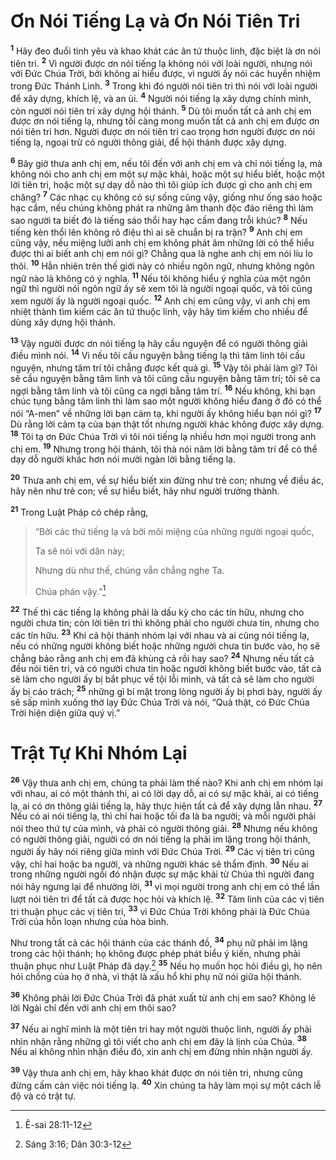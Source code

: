 # Ơn Nói Tiếng Lạ và Ơn Nói Tiên Tri

<sup><b>1</b></sup> Hãy đeo đuổi tình yêu và khao khát các ân tứ thuộc linh, đặc biệt là ơn nói tiên tri. <sup><b>2</b></sup> Vì người được ơn nói tiếng lạ không nói với loài người, nhưng nói với Ðức Chúa Trời, bởi không ai hiểu được, vì người ấy nói các huyền nhiệm trong Ðức Thánh Linh. <sup><b>3</b></sup> Trong khi đó người nói tiên tri thì nói với loài người để xây dựng, khích lệ, và an ủi. <sup><b>4</b></sup> Người nói tiếng lạ xây dựng chính mình, còn người nói tiên tri xây dựng hội thánh. <sup><b>5</b></sup> Dù tôi muốn tất cả anh chị em được ơn nói tiếng lạ, nhưng tôi càng mong muốn tất cả anh chị em được ơn nói tiên tri hơn. Người được ơn nói tiên tri cao trọng hơn người được ơn nói tiếng lạ, ngoại trừ có người thông giải, để hội thánh được xây dựng.

<sup><b>6</b></sup> Bây giờ thưa anh chị em, nếu tôi đến với anh chị em và chỉ nói tiếng lạ, mà không nói cho anh chị em một sự mặc khải, hoặc một sự hiểu biết, hoặc một lời tiên tri, hoặc một sự dạy dỗ nào thì tôi giúp ích được gì cho anh chị em chăng? <sup><b>7</b></sup> Các nhạc cụ không có sự sống cũng vậy, giống như ống sáo hoặc hạc cầm, nếu chúng không phát ra những âm thanh độc đáo riêng thì làm sao người ta biết đó là tiếng sáo thổi hay hạc cầm đang trỗi khúc? <sup><b>8</b></sup> Nếu tiếng kèn thổi lên không rõ điệu thì ai sẽ chuẩn bị ra trận? <sup><b>9</b></sup> Anh chị em cũng vậy, nếu miệng lưỡi anh chị em không phát âm những lời có thể hiểu được thì ai biết anh chị em nói gì? Chẳng qua là nghe anh chị em nói líu lo thôi. <sup><b>10</b></sup> Hẳn nhiên trên thế giới này có nhiều ngôn ngữ, nhưng không ngôn ngữ nào là không có ý nghĩa. <sup><b>11</b></sup> Nếu tôi không hiểu ý nghĩa của một ngôn ngữ thì người nói ngôn ngữ ấy sẽ xem tôi là người ngoại quốc, và tôi cũng xem người ấy là người ngoại quốc. <sup><b>12</b></sup> Anh chị em cũng vậy, vì anh chị em nhiệt thành tìm kiếm các ân tứ thuộc linh, vậy hãy tìm kiếm cho nhiều để dùng xây dựng hội thánh.

<sup><b>13</b></sup> Vậy người được ơn nói tiếng lạ hãy cầu nguyện để có người thông giải điều mình nói. <sup><b>14</b></sup> Vì nếu tôi cầu nguyện bằng tiếng lạ thì tâm linh tôi cầu nguyện, nhưng tâm trí tôi chẳng được kết quả gì. <sup><b>15</b></sup> Vậy tôi phải làm gì? Tôi sẽ cầu nguyện bằng tâm linh và tôi cũng cầu nguyện bằng tâm trí; tôi sẽ ca ngợi bằng tâm linh và tôi cũng ca ngợi bằng tâm trí. <sup><b>16</b></sup> Nếu không, khi bạn chúc tụng bằng tâm linh thì làm sao một người không hiểu đang ở đó có thể nói “A-men” về những lời bạn cảm tạ, khi người ấy không hiểu bạn nói gì? <sup><b>17</b></sup> Dù rằng lời cảm tạ của bạn thật tốt nhưng người khác không được xây dựng. <sup><b>18</b></sup> Tôi tạ ơn Ðức Chúa Trời vì tôi nói tiếng lạ nhiều hơn mọi người trong anh chị em. <sup><b>19</b></sup> Nhưng trong hội thánh, tôi thà nói năm lời bằng tâm trí để có thể dạy dỗ người khác hơn nói mười ngàn lời bằng tiếng lạ.

<sup><b>20</b></sup> Thưa anh chị em, về sự hiểu biết xin đừng như trẻ con; nhưng về điều ác, hãy nên như trẻ con; về sự hiểu biết, hãy như người trưởng thành.

<sup><b>21</b></sup> Trong Luật Pháp có chép rằng,

> “Bởi các thứ tiếng lạ và bởi môi miệng của những người ngoại quốc,
>
> Ta sẽ nói với dân này;
>
> Nhưng dù như thế, chúng vẫn chẳng nghe Ta.
>
> Chúa phán vậy.”[^1@-caba5f6d-be74-421a-9d4c-6696c624c2ce]

<sup><b>22</b></sup> Thế thì các tiếng lạ không phải là dấu kỳ cho các tín hữu, nhưng cho người chưa tin; còn lời tiên tri thì không phải cho người chưa tin, nhưng cho các tín hữu. <sup><b>23</b></sup> Khi cả hội thánh nhóm lại với nhau và ai cũng nói tiếng lạ, nếu có những người không biết hoặc những người chưa tin bước vào, họ sẽ chẳng bảo rằng anh chị em đã khùng cả rồi hay sao? <sup><b>24</b></sup> Nhưng nếu tất cả đều nói tiên tri, và có người chưa tin hoặc người không biết bước vào, tất cả sẽ làm cho người ấy bị bắt phục về tội lỗi mình, và tất cả sẽ làm cho người ấy bị cáo trách; <sup><b>25</b></sup> những gì bí mật trong lòng người ấy bị phơi bày, người ấy sẽ sấp mình xuống thờ lạy Ðức Chúa Trời và nói, “Quả thật, có Ðức Chúa Trời hiện diện giữa quý vị.”

# Trật Tự Khi Nhóm Lại

<sup><b>26</b></sup> Vậy thưa anh chị em, chúng ta phải làm thế nào? Khi anh chị em nhóm lại với nhau, ai có một thánh thi, ai có lời dạy dỗ, ai có sự mặc khải, ai có tiếng lạ, ai có ơn thông giải tiếng lạ, hãy thực hiện tất cả để xây dựng lẫn nhau. <sup><b>27</b></sup> Nếu có ai nói tiếng lạ, thì chỉ hai hoặc tối đa là ba người; và mỗi người phải nói theo thứ tự của mình, và phải có người thông giải. <sup><b>28</b></sup> Nhưng nếu không có người thông giải, người có ơn nói tiếng lạ phải im lặng trong hội thánh, người ấy hãy nói riêng giữa mình với Ðức Chúa Trời. <sup><b>29</b></sup> Các vị tiên tri cũng vậy, chỉ hai hoặc ba người, và những người khác sẽ thẩm định. <sup><b>30</b></sup> Nếu ai trong những người ngồi đó nhận được sự mặc khải từ Chúa thì người đang nói hãy ngưng lại để nhường lời, <sup><b>31</b></sup> vì mọi người trong anh chị em có thể lần lượt nói tiên tri để tất cả được học hỏi và khích lệ. <sup><b>32</b></sup> Tâm linh của các vị tiên tri thuận phục các vị tiên tri, <sup><b>33</b></sup> vì Ðức Chúa Trời không phải là Ðức Chúa Trời của hỗn loạn nhưng của hòa bình.

Như trong tất cả các hội thánh của các thánh đồ, <sup><b>34</b></sup> phụ nữ phải im lặng trong các hội thánh; họ không được phép phát biểu ý kiến, nhưng phải thuận phục như Luật Pháp đã dạy.[^2@-caba5f6d-be74-421a-9d4c-6696c624c2ce] <sup><b>35</b></sup> Nếu họ muốn học hỏi điều gì, họ nên hỏi chồng của họ ở nhà, vì thật là xấu hổ khi phụ nữ nói giữa hội thánh.

<sup><b>36</b></sup> Không phải lời Ðức Chúa Trời đã phát xuất từ anh chị em sao? Không lẽ lời Ngài chỉ đến với anh chị em thôi sao?

<sup><b>37</b></sup> Nếu ai nghĩ mình là một tiên tri hay một người thuộc linh, người ấy phải nhìn nhận rằng những gì tôi viết cho anh chị em đây là lịnh của Chúa. <sup><b>38</b></sup> Nếu ai không nhìn nhận điều đó, xin anh chị em đừng nhìn nhận người ấy.

<sup><b>39</b></sup> Vậy thưa anh chị em, hãy khao khát được ơn nói tiên tri, nhưng cũng đừng cấm cản việc nói tiếng lạ. <sup><b>40</b></sup> Xin chúng ta hãy làm mọi sự một cách lễ độ và có trật tự.

[^1@-caba5f6d-be74-421a-9d4c-6696c624c2ce]: Ê-sai 28:11-12

[^2@-caba5f6d-be74-421a-9d4c-6696c624c2ce]: Sáng 3:16; Dân 30:3-12
